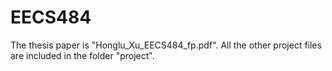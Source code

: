 # EECS484

The thesis paper is "Honglu_Xu_EECS484_fp.pdf". All the other project files are included in the folder "project".
